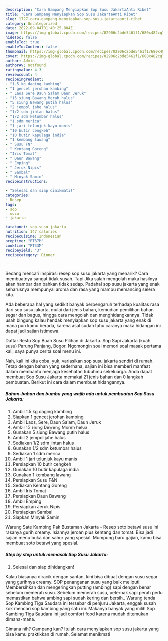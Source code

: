 ```yaml
---
description: "Cara Gampang Menyiapkan Sop Susu JakartaAnti Ribet"
title: "Cara Gampang Menyiapkan Sop Susu JakartaAnti Ribet"
slug: 1727-cara-gampang-menyiapkan-sop-susu-jakartaanti-ribet
category: Uncategorized
date: 2022-09-04T01:40:25.804Z
image: https://img-global.cpcdn.com/recipes/02906c2bde5461f1/680x482cq70/sop-susu-jakarta-foto-resep-utama.jpg
hideToc: false
enableToc: true
enableTocContent: false
thumbnail: https://img-global.cpcdn.com/recipes/02906c2bde5461f1/680x482cq70/sop-susu-jakarta-foto-resep-utama.jpg
cover: https://img-global.cpcdn.com/recipes/02906c2bde5461f1/680x482cq70/sop-susu-jakarta-foto-resep-utama.jpg
author: Admin
authorAv: notfound
ratingvalue: 4.3
reviewcount: 4
recipeingredient:
- "1.5 kg daging kambing"
- "1 gencet jerohan kambing"
- " Laos Sere Daun Salam Daun Jeruk"
- "15 siung Bawang Merah halus"
- "5 siung Bawang putih halus"
- "2 jempol jahe halus"
- "1/2 sdm jintan halus"
- "1/2 sdm ketumbar halus"
- "1 sdm merica"
- "1 jari telunjuk kayu manis"
- "10 butir cengkeh"
- "10 butir kapulaga india"
- "1 kembang lawang"
- " Susu FN"
- " Kentang Goreng"
- "Iris Tomat"
- " Daun Bawang"
- " Emping"
- " Jeruk Nipis"
- " Sambal"
- " Minyak Samin"
recipeinstructions:

- "Selesai dan siap dinikmati!"
categories:
- Resep
tags:
- sop
- susu
- jakarta

katakunci: sop susu jakarta 
nutrition: 147 calories
recipecuisine: Indonesian
preptime: "PT37M"
cooktime: "PT33M"
recipeyield: "3"
recipecategory: Dinner

---
```



Sedang mencari inspirasi resep sop susu jakarta yang menarik? Cara membuatnya sangat tidak susah. Tapi Jika salah mengolah maka hasilnya akan hambar dan bahkan tidak sedap. Padahal sop susu jakarta yang enak seharusnya mempunyai aroma dan rasa yang mampu memancing selera kita.


Ada beberapa hal yang sedikit banyak berpengaruh terhadap kualitas rasa dari sop susu jakarta, mulai dari jenis bahan, kemudian pemilihan bahan segar dan bagus, hingga cara mengolah dan menghidangkannya. Tidak usah bingung kalau hendak menyiapkan sop susu jakarta yang enak di mana pun kamu berada, karena asal sudah tahu caranya maka hidangan ini dapat jadi sajian istimewa.

Daftar Resto Sop Buah Susu Pilihan di Jakarta. Sop Sapi Jakarta (kuah susu) Parung Panjang, Bogor. Ngomongin soal memori soal masak pertama kali, saya punya cerita soal menu ini.


Nah, kali ini kita coba, yuk, variasikan sop susu jakarta sendiri di rumah. Tetap dengan bahan yang sederhana, sajian ini bisa memberi manfaat dalam membantu menjaga kesehatan tubuhmu sekeluarga. Anda dapat membuat Sop Susu Jakarta memakai 21 jenis bahan dan 0 langkah pembuatan. Berikut ini cara dalam membuat hidangannya.

<!--inarticleads1-->

##### Bahan-bahan dan bumbu yang wajib ada untuk pembuatan Sop Susu Jakarta:

1. Ambil 1.5 kg daging kambing
1. Siapkan 1 gencet jerohan kambing
1. Ambil  Laos, Sere, Daun Salam, Daun Jeruk
1. Ambil 15 siung Bawang Merah halus
1. Gunakan 5 siung Bawang putih halus
1. Ambil 2 jempol jahe halus
1. Sediakan 1/2 sdm jintan halus
1. Gunakan 1/2 sdm ketumbar halus
1. Sediakan 1 sdm merica
1. Ambil 1 jari telunjuk kayu manis
1. Persiapkan 10 butir cengkeh
1. Gunakan 10 butir kapulaga india
1. Gunakan 1 kembang lawang
1. Persiapkan  Susu F&amp;N
1. Sediakan  Kentang Goreng
1. Ambil Iris Tomat
1. Persiapkan  Daun Bawang
1. Ambil  Emping
1. Persiapkan  Jeruk Nipis
1. Persiapkan  Sambal
1. Siapkan  Minyak Samin


Warung Sate Kambing Pak Bustaman Jakarta - Resep soto betawi susu ini rasanya gurih creamy. Isiannya jeroan plus kentang dan tomat. Bisa jadi sajian menu buka dan sahur yang spesial. Mumpung baru gajian, kamu bisa membuat soto betawi yang spesial. 

<!--inarticleads2-->

##### Step by step untuk memasak Sop Susu Jakarta:


1. Selesai dan siap dihidangkan!

Kalau biasanya diracik dengan santan, kini bisa dibuat dengan susu segar yang gurihnya creamy. SOP penanganan susu yang baik meliputi: Membersihkan dan mengeringkan putting (ambing) sapi dengan benar sebelum memerah susu. Sebelum memerah susu, peternak sapi perah perlu memastikan bahwa ambing sapi sudah kering dan bersih.. Warung tenda Sop Kambing Tiga Saudara ini tersebar di penjuru Jakarta, enggak susah kok mencari sop kambing yang satu ini. Makanya banyak yang milih Sop Kambing Tiga Saudara ini jadi comfort food karena mudah ditemukan dimana-mana. 

Gimana nih? Gampang kan? Itulah cara menyiapkan sop susu jakarta yang bisa kamu praktikkan di rumah. Selamat menikmati
